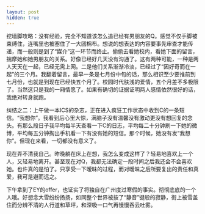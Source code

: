 ```yaml
---
layout: post
hidden: true
---
```

挖墙脚攻略：没有经验，完全不知道该怎么追已经有男朋友的Q。感觉不仅手脚被束缚住，连嘴里也被塞住了一大团棉布。想说的想表达的内容要事先审查才能传递，而一般则是到了“媒介”这一环节而终止。偷偷去看她校内，看她下面的留言，揣摩她和她男朋友的关系。好像已经好几天没有沟通了。这有两种可能，一种是两人天天在一起，已经无需上网。二是他们关系渐渐冷淡，已经过了“因好奇而在一起”的三个月。我翻着留言，最早一条是七月份中旬的话，那么相识至少要推前到七月份，也就是到现在已经快五个月了。校园时代肤浅的爱情，五个月差不多极限了。当然这只是我的一厢情愿了。如果有确切的证据证明两人感情依然很好的话，我绝对转身就跑。

纠结之二：上午做一本ICS的杂志，正在进入疯狂工作状态中收到C的一条短信。“我想你”。我看到后心里大惊，满脑子没有温馨没有激动更没有想回复的念头。有那么段日子我平均每半天查看一下C的日志，平均每二十分钟刷一下她的微博，平均每五分钟掏出手机看一下有没有她的短信。那个时候，她没有发“我想你”。但现在来看，一切都没有意义了。

现在弄不清我自己。昨晚躺在床上在想，我怎么变成这样了？轻易地喜欢上一个人，又轻易地离开。甚至现在对Q，我都无法确定一段时间之后我还会不会喜欢她。也许真的是怕了。只享受一下暧昧的过程，而对暧昧之后所要复出的责任和真爱，我可是避而远之。

下午拿到了EY的offer，也证实了将独自在广州度过寒假的事实。彻彻底底的一个人哦。好想念大雪纷纷扬扬，如同整个世界被按了“静音”键般的寂静，街上被雪盖住而分辨不清的人行道和草坪，和深吸一口气再慢慢吞云吐雾。